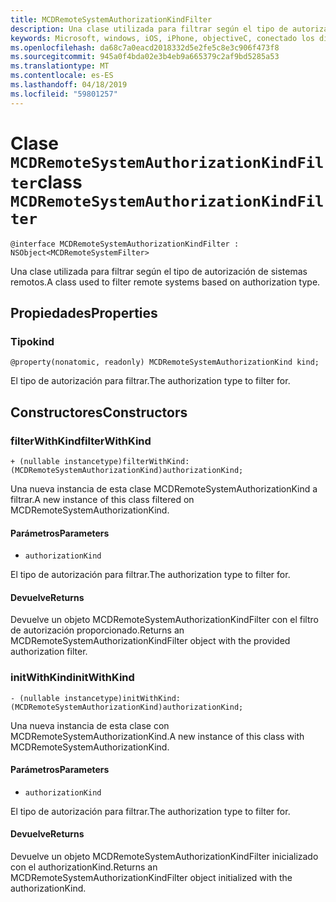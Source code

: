 ```yaml
---
title: MCDRemoteSystemAuthorizationKindFilter
description: Una clase utilizada para filtrar según el tipo de autorización de sistemas remotos.
keywords: Microsoft, windows, iOS, iPhone, objectiveC, conectado los dispositivos, proyecto Roma
ms.openlocfilehash: da68c7a0eacd2018332d5e2fe5c8e3c906f473f8
ms.sourcegitcommit: 945a0f4bda02e3b4eb9a665379c2af9bd5285a53
ms.translationtype: MT
ms.contentlocale: es-ES
ms.lasthandoff: 04/18/2019
ms.locfileid: "59801257"
---
```

# <a name="class-mcdremotesystemauthorizationkindfilter"></a><span data-ttu-id="29bc1-104">Clase `MCDRemoteSystemAuthorizationKindFilter`</span><span class="sxs-lookup"><span data-stu-id="29bc1-104">class `MCDRemoteSystemAuthorizationKindFilter`</span></span> 

```
@interface MCDRemoteSystemAuthorizationKindFilter : NSObject<MCDRemoteSystemFilter>
```  

<span data-ttu-id="29bc1-105">Una clase utilizada para filtrar según el tipo de autorización de sistemas remotos.</span><span class="sxs-lookup"><span data-stu-id="29bc1-105">A class used to filter remote systems based on authorization type.</span></span>

## <a name="properties"></a><span data-ttu-id="29bc1-106">Propiedades</span><span class="sxs-lookup"><span data-stu-id="29bc1-106">Properties</span></span>

### <a name="kind"></a><span data-ttu-id="29bc1-107">Tipo</span><span class="sxs-lookup"><span data-stu-id="29bc1-107">kind</span></span>
`@property(nonatomic, readonly) MCDRemoteSystemAuthorizationKind kind;`

<span data-ttu-id="29bc1-108">El tipo de autorización para filtrar.</span><span class="sxs-lookup"><span data-stu-id="29bc1-108">The authorization type to filter for.</span></span>

## <a name="constructors"></a><span data-ttu-id="29bc1-109">Constructores</span><span class="sxs-lookup"><span data-stu-id="29bc1-109">Constructors</span></span>

### <a name="filterwithkind"></a><span data-ttu-id="29bc1-110">filterWithKind</span><span class="sxs-lookup"><span data-stu-id="29bc1-110">filterWithKind</span></span>
`+ (nullable instancetype)filterWithKind:(MCDRemoteSystemAuthorizationKind)authorizationKind;`

<span data-ttu-id="29bc1-111">Una nueva instancia de esta clase MCDRemoteSystemAuthorizationKind a filtrar.</span><span class="sxs-lookup"><span data-stu-id="29bc1-111">A new instance of this class filtered on MCDRemoteSystemAuthorizationKind.</span></span>

#### <a name="parameters"></a><span data-ttu-id="29bc1-112">Parámetros</span><span class="sxs-lookup"><span data-stu-id="29bc1-112">Parameters</span></span> 
* `authorizationKind` 

<span data-ttu-id="29bc1-113">El tipo de autorización para filtrar.</span><span class="sxs-lookup"><span data-stu-id="29bc1-113">The authorization type to filter for.</span></span>

#### <a name="returns"></a><span data-ttu-id="29bc1-114">Devuelve</span><span class="sxs-lookup"><span data-stu-id="29bc1-114">Returns</span></span>
<span data-ttu-id="29bc1-115">Devuelve un objeto MCDRemoteSystemAuthorizationKindFilter con el filtro de autorización proporcionado.</span><span class="sxs-lookup"><span data-stu-id="29bc1-115">Returns an MCDRemoteSystemAuthorizationKindFilter object with the provided authorization filter.</span></span>

### <a name="initwithkind"></a><span data-ttu-id="29bc1-116">initWithKind</span><span class="sxs-lookup"><span data-stu-id="29bc1-116">initWithKind</span></span>
`- (nullable instancetype)initWithKind:(MCDRemoteSystemAuthorizationKind)authorizationKind;`

<span data-ttu-id="29bc1-117">Una nueva instancia de esta clase con MCDRemoteSystemAuthorizationKind.</span><span class="sxs-lookup"><span data-stu-id="29bc1-117">A new instance of this class with MCDRemoteSystemAuthorizationKind.</span></span>

#### <a name="parameters"></a><span data-ttu-id="29bc1-118">Parámetros</span><span class="sxs-lookup"><span data-stu-id="29bc1-118">Parameters</span></span> 
* `authorizationKind` 

<span data-ttu-id="29bc1-119">El tipo de autorización para filtrar.</span><span class="sxs-lookup"><span data-stu-id="29bc1-119">The authorization type to filter for.</span></span>

#### <a name="returns"></a><span data-ttu-id="29bc1-120">Devuelve</span><span class="sxs-lookup"><span data-stu-id="29bc1-120">Returns</span></span>
<span data-ttu-id="29bc1-121">Devuelve un objeto MCDRemoteSystemAuthorizationKindFilter inicializado con el authorizationKind.</span><span class="sxs-lookup"><span data-stu-id="29bc1-121">Returns an MCDRemoteSystemAuthorizationKindFilter object initialized with the authorizationKind.</span></span>